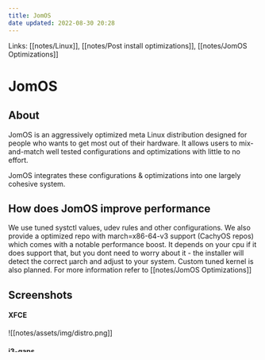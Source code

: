 ```yaml
---
title: JomOS
date updated: 2022-08-30 20:28
---
```


Links: [[notes/Linux]], [[notes/Post install optimizations]], [[notes/JomOS Optimizations]]

# JomOS

## About

JomOS is an aggressively optimized meta Linux distribution designed for people who wants to get most out of their hardware. It allows users to mix-and-match well tested configurations and optimizations with little to no effort.

JomOS integrates these configurations & optimizations into one largely cohesive system.

## How does JomOS improve performance

We use tuned systctl values, udev rules and other configurations. We also provide a optimized repo with march=x86-64-v3 support (CachyOS repos) which comes with a notable performance boost. It depends on your cpu if it does support that, but you dont need to worry about it - the installer will detect the correct µarch and adjust to your system. Custom tuned kernel is also planned.
For more information refer to [[notes/JomOS Optimizations]]

## Screenshots

#### XFCE

![[notes/assets/img/distro.png]]

#### i3-gaps

![[notes/assets/img/newwp.png]]

## Credits

Huge thanks to Linux community and CachyOS team for some of the optimizations and general help.
